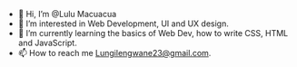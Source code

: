 - 👋 Hi, I’m @Lulu Macuacua
- 👀 I’m interested in Web Development, UI and UX design.
- 🌱 I’m currently learning the basics of Web Dev, how to write CSS, HTML and JavaScript.
- 📫 How to reach me Lungilengwane23@gmail.com. 

<!---
LuluMacuacua/LuluMacuacua is a ✨ special ✨ repository because its `README.md` (this file) appears on your GitHub profile.
You can click the Preview link to take a look at your changes.
--->
